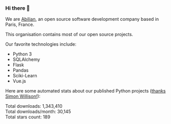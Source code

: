 ### Hi there 👋

We are [Abilian](https://abilian.com/), an open source software development company based in Paris, France.

This organisation contains most of our open source projects.

Our favorite technologies include:

- Python 3
- SQLAlchemy
- Flask
- Pandas
- Sciki-Learn
- Vue.js

Here are some automated stats about our published Python projects
([thanks Simon Willison!][sw-post]):

<!--marker-->
Total downloads: 1,343,410<br>
Total downloads/month: 30,145<br>
Total stars count: 189
<!--end-->

[sw-post]: https://simonwillison.net/2020/Jul/10/self-updating-profile-readme/